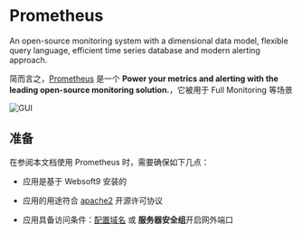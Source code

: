 # Prometheus

An open-source monitoring system with a dimensional data model, flexible query language, efficient time series database and modern alerting approach.

简而言之，[Prometheus](https://prometheus.io/) 是一个 **Power your metrics and alerting with the leading open-source monitoring solution.**，它被用于 Full Monitoring  等场景


![GUI](https://libs.websoft9.com/Websoft9/DocsPicture/zh/prometheus/prometheus-gui-websoft9.webp)


## 准备

在参阅本文档使用 Prometheus 时，需要确保如下几点：

- 应用是基于 Websoft9 安装的

- 应用的用途符合 [apache2](https://opensource.org/licenses/Apache-2.0) 开源许可协议

- 应用具备访问条件：[配置域名](./guide/appsetdomain) 或 **服务器安全组**开启网外端口